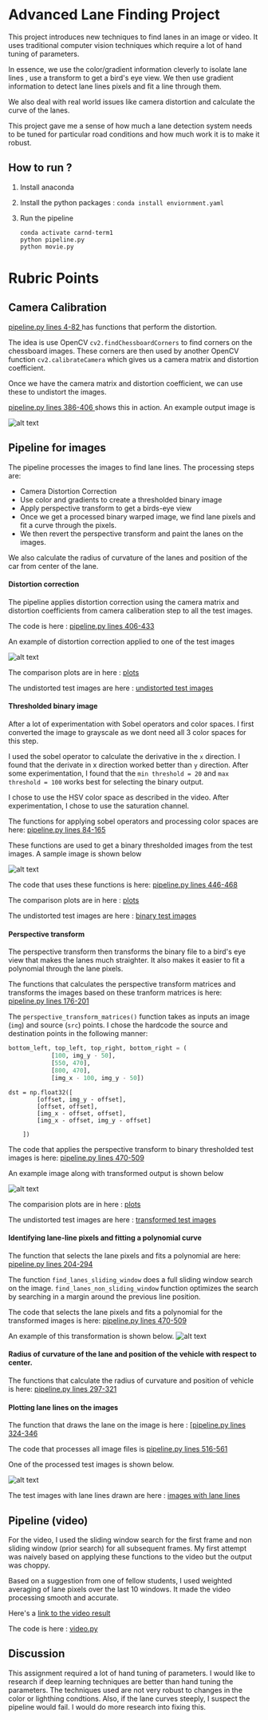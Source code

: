 # Advanced Lane Finding Project

This project introduces new techniques to find lanes in an image or video. It uses traditional computer vision techniques which require a lot of hand tuning of parameters.

In essence, we use the color/gradient information cleverly to isolate lane lines , use a transform to get a bird's eye view. We then use gradient information to detect lane lines pixels and fit a line through them.

We also deal with real world issues like camera distortion and calculate the curve of the lanes.

This project gave me a sense of how much a lane detection system needs to be tuned for particular road conditions and how much work it is to make it robust.

## How to run ?

1. Install anaconda
2. Install the python packages : `conda install enviornment.yaml`
3. Run the pipeline
	
	```
	conda activate carnd-term1
	python pipeline.py
	python movie.py
	```


[//]: # (Image References)

[image1]: ./output_images/undistorted_calibration1.jpg "Undistorted"
[image1_1]: ./output_images/plots/undistorted_lane_images/test1.jpg "Undistorted"
[image2]: ./output_images/plots/binary_lane_images/test3.jpg "Road Transformed"
[image3]: ./examples/binary_combo_example.jpg "Binary Example"
[image4]: ./output_images/plots/transformed_lane_images/test3.jpg
[image5]: ./tmp/lane_lines/straight_lines2.jpg
[image6]: ./output_images/lane_images_with_lane_lines/test2.jpg
[video1]: ./project_video.mp4 "Video"

# Rubric Points

## Camera Calibration

[pipeline.py lines 4-82 ](https://github.com/arrawatia/CarND-Advanced-Lane-Lines/blob/master/pipeline.py#L4-L82)  has functions that perform the distortion.

The idea is use OpenCV `cv2.findChessboardCorners` to find corners on the chessboard images. These corners are then used by another OpenCV function `cv2.calibrateCamera` which gives us a camera matrix and distortion coefficient.

Once we have the camera matrix and distortion coefficient, we can use these to undistort the images.

[pipeline.py lines 386-406 ](https://github.com/arrawatia/CarND-Advanced-Lane-Lines/blob/master/pipeline.py#L386-L406)  shows this in action. An example output image is 

![alt text][image1]



## Pipeline for images

The pipeline processes the images to find lane lines. The processing steps are:

- Camera Distortion Correction
- Use color and gradients to create a thresholded binary image
- Apply perspective transform to get a birds-eye view
- Once we get a processed binary warped image, we find lane pixels and fit a curve through the pixels.
- We then revert the perspective transform and paint the lanes on the images.

We also calculate the radius of curvature of the lanes and position of the car from center of the lane. 


#### Distortion correction


The pipeline applies distortion correction using the camera matrix and distortion coefficients from camera caliberation step to all the test images. 

The code is here : [pipeline.py lines 406-433 ](https://github.com/arrawatia/CarND-Advanced-Lane-Lines/blob/master/pipeline.py#L406-L433)

An example of distortion correction applied to one of the test images 

![alt text][image1_1]

The comparison plots are in here : [plots](./output_images/plots/undistorted_lane_images)

The undistorted test images are here : [undistorted test images](./output_images/undistorted_lane_images)


#### Thresholded binary image
After a lot of experimentation with Sobel operators and color spaces. I first converted the image to grayscale as we dont need all 3 color spaces for this step. 

I used the sobel operator to calculate the derivative in the `x` direction. I found that the derivate in x direction worked better than `y` direction. After some experimentation, I found that the `min threshold = 20` and `max threshold = 100` works best for selecting the binary output.

I chose to use the HSV color space as described in the video. After experimentation, I chose to use the saturation channel.

The functions for applying sobel operators and processing color spaces are here: [pipeline.py lines 84-165 ](https://github.com/arrawatia/CarND-Advanced-Lane-Lines/blob/master/pipeline.py#L84-L165) 

These functions are used to get a binary thresholded images from the test images. A sample image is shown below

![alt text][image2]

The code that uses these functions is here: [pipeline.py lines 446-468 ](https://github.com/arrawatia/CarND-Advanced-Lane-Lines/blob/master/pipeline.py#L446-L468) 

The comparison plots are in here : [plots](./output_images/plots/binary_lane_images)

The undistorted test images are here : [binary test images](./output_images/binary_lane_images)

#### Perspective transform

The perspective transform then transforms the binary file to a bird's eye view that makes the lanes much straighter. It also makes it easier to fit a polynomial through the lane pixels. 

The functions that calculates the perspective transform matrices and transforms the images based on these tranform matrices is here: [pipeline.py lines 176-201 ](https://github.com/arrawatia/CarND-Advanced-Lane-Lines/blob/master/pipeline.py#L176-L201) 

The `perspective_transform_matrices()` function takes as inputs an image (`img`) and source (`src`) points.  I chose the hardcode the source and destination points in the following manner:

```python
bottom_left, top_left, top_right, bottom_right = (
            [100, img_y - 50],
            [550, 470],
            [800, 470],
            [img_x - 100, img_y - 50])
```
```
dst = np.float32([
        [offset, img_y - offset],
        [offset, offset],
        [img_x - offset, offset],
        [img_x - offset, img_y - offset]

    ])
```

The code that applies the perspective transform to binary thresholded test images is here: [pipeline.py lines 470-509 ](https://github.com/arrawatia/CarND-Advanced-Lane-Lines/blob/master/pipeline.py#L470-L509) 

An example image along with transformed output is shown below

![alt text][image4]

The comparision plots are in here : [plots](./output_images/plots/transformed_lane_images)

The undistorted test images are here : [transformed test images](./output_images/transformed_lane_images)

#### Identifying lane-line pixels and fitting a polynomial curve

The function that selects the lane pixels and fits a polynomial are here: [pipeline.py lines 204-294 ](https://github.com/arrawatia/CarND-Advanced-Lane-Lines/blob/master/pipeline.py#L204-L294)

The function `find_lanes_sliding_window` does a full sliding window search on the image. `find_lanes_non_sliding_window` function optimizes the search by searching in a margin around the previous line position.

The code that selects the lane pixels and fits a polynomial for the transformed images is here: [pipeline.py lines 470-509 ](https://github.com/arrawatia/CarND-Advanced-Lane-Lines/blob/master/pipeline.py#L470-L509)

An example of this transformation is shown below.
![alt text][image5]

#### Radius of curvature of the lane and position of the vehicle with respect to center.

The functions that calculate the radius of curvature and position of vehicle is here: [pipeline.py lines 297-321 ](https://github.com/arrawatia/CarND-Advanced-Lane-Lines/blob/master/pipeline.py#L297-L321)

#### Plotting lane lines on the images

The function that draws the lane on the image is here : [[pipeline.py lines 324-346 ](https://github.com/arrawatia/CarND-Advanced-Lane-Lines/blob/master/pipeline.py#L324-L346) 

The code that processes all image files is [pipeline.py lines 516-561 ](https://github.com/arrawatia/CarND-Advanced-Lane-Lines/blob/master/pipeline.py#L516-L561) 

One of the processed test images is shown below.

![alt text][image6]

The test images with lane lines drawn are here : [images with lane lines](./output_images/lane_images_with_lane_lines)



## Pipeline (video)

For the video, I used the sliding window search for the first frame and non sliding window (prior search) for all subsequent frames. My first attempt was naively based on applying these functions to the video but the output was choppy. 

Based on a suggestion from one of fellow students, I used weighted averaging of lane pixels over the last 10 windows. It made the video processing smooth and accurate.

Here's a [link to the video result](./output_videos/project_video.mp4)

The code is here : [video.py](video.py)


## Discussion

This assignment required a lot of hand tuning of parameters. I would like to research if deep learning techniques are better than hand tuning the parameters. The techniques used are not very robust to changes in the color or lighthing condtions. Also, if the lane curves steeply, I suspect the pipeline would fail. I would do more research into fixing this.
